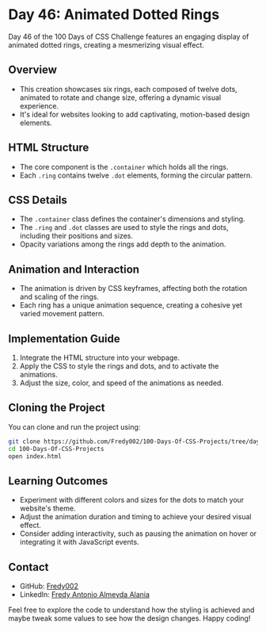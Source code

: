 # Day 46: Animated Dotted Rings

Day 46 of the 100 Days of CSS Challenge features an engaging display of animated dotted rings, creating a mesmerizing visual effect.

## Overview

- This creation showcases six rings, each composed of twelve dots, animated to rotate and change size, offering a dynamic visual experience.
- It's ideal for websites looking to add captivating, motion-based design elements.

## HTML Structure

- The core component is the `.container` which holds all the rings.
- Each `.ring` contains twelve `.dot` elements, forming the circular pattern.

## CSS Details

- The `.container` class defines the container's dimensions and styling.
- The `.ring` and `.dot` classes are used to style the rings and dots, including their positions and sizes.
- Opacity variations among the rings add depth to the animation.

## Animation and Interaction

- The animation is driven by CSS keyframes, affecting both the rotation and scaling of the rings.
- Each ring has a unique animation sequence, creating a cohesive yet varied movement pattern.

## Implementation Guide

1. Integrate the HTML structure into your webpage.
2. Apply the CSS to style the rings and dots, and to activate the animations.
3. Adjust the size, color, and speed of the animations as needed.

## Cloning the Project

You can clone and run the project using:

```bash
git clone https://github.com/Fredy002/100-Days-Of-CSS-Projects/tree/day_41-50/day_46
cd 100-Days-Of-CSS-Projects
open index.html
```

## Learning Outcomes

- Experiment with different colors and sizes for the dots to match your website's theme.
- Adjust the animation duration and timing to achieve your desired visual effect.
- Consider adding interactivity, such as pausing the animation on hover or integrating it with JavaScript events.

## Contact

- GitHub: [Fredy002](https://github.com/Fredy002)
- LinkedIn: [Fredy Antonio Almeyda Alania](https://www.linkedin.com/in/fredy-antonio-almeyda-alania/)

Feel free to explore the code to understand how the styling is achieved and maybe tweak some values to see how the design changes. Happy coding!
